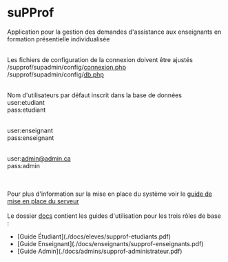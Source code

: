 # suPProf
 Application pour la gestion des demandes d'assistance aux enseignants en formation présentielle individualisée <br/><br/>


Les fichiers de configuration de la connexion doivent être ajustés<br/>
/supprof/supadmin/config/[connexion.php](supadmin/config/connexion.php)<br/>
/supprof/supadmin/config/[db.php](supadmin/config/db.php)<br/><br/>

Nom d'utilisateurs par défaut inscrit dans la base de données<br/>
user:etudiant<br/>
pass:etudiant<br/><br/>

user:enseignant<br/>
pass:enseignant<br/><br/>

user:admin@admin.ca<br/>
pass:admin<br/><br/><br/>

Pour plus d'information sur la mise en place du système voir le [guide de mise en place du serveur](docs/admins/Guide-de-mise-en-place-du-serveur-Ubuntu-pour-suPProf.pdf)<br/><br/>
Le dossier [docs](./docs/) contient les guides d'utilisation pour les trois rôles de base :<br/>
<ul>
<li>[Guide Étudiant](./docs/eleves/supprof-etudiants.pdf)</li>
<li>[Guide Enseignant](./docs/enseignants/supprof-enseignants.pdf)</li>
<li>[Guide Admin](./docs/admins/supprof-administrateur.pdf)</li>
</ul>
